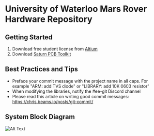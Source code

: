# University of Waterloo Mars Rover Hardware Repository

## Getting Started

1. Download free student license from [Altium](https://www.altium.com/solutions/academic-programs/student-licenses)
2. Download [Saturn PCB Toolkit](http://www.saturnpcb.com/pcb_toolkit/)

## Best Practices and Tips
- Preface your commit message with the project name in all caps. For example "ARM: add TVS diode" or "LIBRARY: add 10K 0603 resistor"
- When modifying the libraries, notify the #ee-git Discord channel 
- Please read this article on writing good commit messages: https://chris.beams.io/posts/git-commit/

## System Block Diagram
![Alt Text](https://github.com/uwrobotics/MarsRover-hardware/blob/master/11-21-2020-block-diagram.png)

